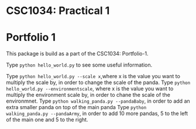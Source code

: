 CSC1034: Practical 1
====================
Portfolio 1
===========

This package is build as a part of the CSC1034: Portfolio-1.

Type `python hello_world.py` to see some useful information.

Type `python hello_world.py --scale x`,where x is the value you want to multiply the scale by, in order to change the scale of the panda.
Type `python hello_world.py --environmentscale`, where x is the value you want to multiply the environment scale by, in order to chane the scale of the environmnet.
Type `python walking_panda.py --pandaBaby`, in order to add an extra smaller panda on top of the main panda
Type `python walking_panda.py --pandaArmy`, in order to add 10 more pandas, 5 to the left of the main one and 5 to the right.